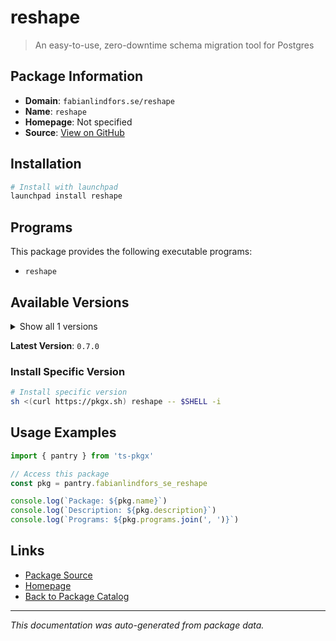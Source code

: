 # reshape

> An easy-to-use, zero-downtime schema migration tool for Postgres

## Package Information

- **Domain**: `fabianlindfors.se/reshape`
- **Name**: `reshape`
- **Homepage**: Not specified
- **Source**: [View on GitHub](https://github.com/pkgxdev/pantry/tree/main/projects/fabianlindfors.se/reshape/package.yml)

## Installation

```bash
# Install with launchpad
launchpad install reshape
```

## Programs

This package provides the following executable programs:

- `reshape`

## Available Versions

<details>
<summary>Show all 1 versions</summary>

- `0.7.0`

</details>

**Latest Version**: `0.7.0`

### Install Specific Version

```bash
# Install specific version
sh <(curl https://pkgx.sh) reshape -- $SHELL -i
```

## Usage Examples

```typescript
import { pantry } from 'ts-pkgx'

// Access this package
const pkg = pantry.fabianlindfors_se_reshape

console.log(`Package: ${pkg.name}`)
console.log(`Description: ${pkg.description}`)
console.log(`Programs: ${pkg.programs.join(', ')}`)
```

## Links

- [Package Source](https://github.com/pkgxdev/pantry/tree/main/projects/fabianlindfors.se/reshape/package.yml)
- [Homepage](#)
- [Back to Package Catalog](../package-catalog.md)

---

*This documentation was auto-generated from package data.*
